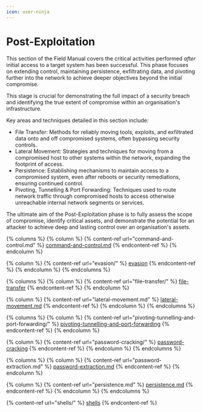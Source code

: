 ```yaml
---
icon: user-ninja
---
```


# Post-Exploitation

This section of the Field Manual covers the critical activities performed _after_ initial access to a target system has been successful. This phase focuses on extending control, maintaining persistence, exfiltrating data, and pivoting further into the network to achieve deeper objectives beyond the initial compromise.

This stage is crucial for demonstrating the full impact of a security breach and identifying the true extent of compromise within an organisation's infrastructure.

Key areas and techniques detailed in this section include:

* File Transfer: Methods for reliably moving tools, exploits, and exfiltrated data onto and off compromised systems, often bypassing security controls.
* Lateral Movement: Strategies and techniques for moving from a compromised host to other systems within the network, expanding the footprint of access.
* Persistence: Establishing mechanisms to maintain access to a compromised system, even after reboots or security remediations, ensuring continued control.
* Pivoting, Tunnelling & Port Forwarding: Techniques used to route network traffic through compromised hosts to access otherwise unreachable internal network segments or services.

The ultimate aim of the Post-Exploitation phase is to fully assess the scope of compromise, identify critical assets, and demonstrate the potential for an attacker to achieve deep and lasting control over an organisation's assets.

{% columns %}
{% column %}
{% content-ref url="command-and-control.md" %}
[command-and-control.md](command-and-control.md)
{% endcontent-ref %}
{% endcolumn %}

{% column %}
{% content-ref url="evasion/" %}
[evasion](evasion/)
{% endcontent-ref %}
{% endcolumn %}
{% endcolumns %}

{% columns %}
{% column %}
{% content-ref url="file-transfer/" %}
[file-transfer](file-transfer/)
{% endcontent-ref %}
{% endcolumn %}

{% column %}
{% content-ref url="lateral-movement.md" %}
[lateral-movement.md](lateral-movement.md)
{% endcontent-ref %}
{% endcolumn %}
{% endcolumns %}

{% columns %}
{% column %}
{% content-ref url="pivoting-tunnelling-and-port-forwarding/" %}
[pivoting-tunnelling-and-port-forwarding](pivoting-tunnelling-and-port-forwarding/)
{% endcontent-ref %}
{% endcolumn %}

{% column %}
{% content-ref url="password-cracking/" %}
[password-cracking](password-cracking/)
{% endcontent-ref %}
{% endcolumn %}
{% endcolumns %}

{% columns %}
{% column %}
{% content-ref url="password-extraction.md" %}
[password-extraction.md](password-extraction.md)
{% endcontent-ref %}
{% endcolumn %}

{% column %}
{% content-ref url="persistence.md" %}
[persistence.md](persistence.md)
{% endcontent-ref %}
{% endcolumn %}
{% endcolumns %}

{% content-ref url="shells/" %}
[shells](shells/)
{% endcontent-ref %}
